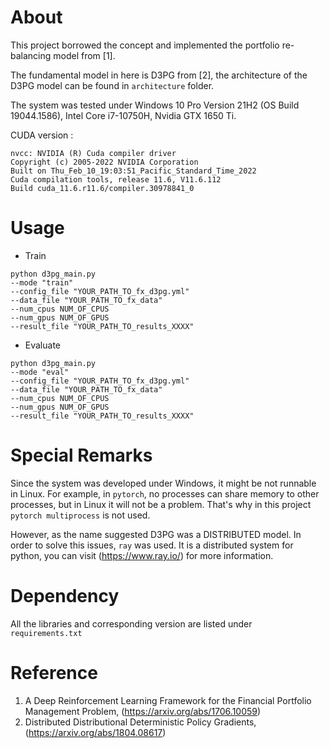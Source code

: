 # About
This project borrowed the concept and implemented the portfolio 
re-balancing model from [1].

The fundamental model in here is D3PG from [2], the architecture of the D3PG model can be found
in ```architecture``` folder.

The system was tested under Windows 10 Pro Version 21H2 (OS Build 19044.1586), Intel Core i7-10750H, Nvidia GTX 1650 Ti.

CUDA version : 
```
nvcc: NVIDIA (R) Cuda compiler driver
Copyright (c) 2005-2022 NVIDIA Corporation
Built on Thu_Feb_10_19:03:51_Pacific_Standard_Time_2022
Cuda compilation tools, release 11.6, V11.6.112
Build cuda_11.6.r11.6/compiler.30978841_0
```

# Usage 
* Train
```
python d3pg_main.py 
--mode "train"
--config_file "YOUR_PATH_TO_fx_d3pg.yml"
--data_file "YOUR_PATH_TO_fx_data"
--num_cpus NUM_OF_CPUS
--num_gpus NUM_OF_GPUS
--result_file "YOUR_PATH_TO_results_XXXX"
```

* Evaluate
```
python d3pg_main.py 
--mode "eval"
--config_file "YOUR_PATH_TO_fx_d3pg.yml"
--data_file "YOUR_PATH_TO_fx_data"
--num_cpus NUM_OF_CPUS
--num_gpus NUM_OF_GPUS
--result_file "YOUR_PATH_TO_results_XXXX"
```

# Special Remarks
Since the system was developed under Windows, it might be not runnable
in Linux. For example, in ```pytorch```, no processes can share memory
to other processes, but in Linux it will not be a problem. That's why in
this project ```pytorch multiprocess``` is not used.

However, as the name suggested D3PG was a DISTRIBUTED model. In order to solve this issues, ```ray``` was used. It is a distributed system for
python, you can visit (https://www.ray.io/) for more information.

# Dependency
All the libraries and corresponding version are listed under ```requirements.txt```

# Reference
1. A Deep Reinforcement Learning Framework for the Financial Portfolio Management Problem, (https://arxiv.org/abs/1706.10059)
2. Distributed Distributional Deterministic Policy Gradients, (https://arxiv.org/abs/1804.08617)